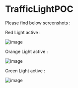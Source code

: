 # TrafficLightPOC

Please find below screenshots : 

Red Light active : 

![image](https://user-images.githubusercontent.com/6783960/90126553-7d3eaa80-dd81-11ea-858d-fae1af2bfd6b.png)

Orange Light active :  

![image](https://user-images.githubusercontent.com/6783960/90126664-a52e0e00-dd81-11ea-8a0e-a471cda8456f.png)

Green Light active : 

![image](https://user-images.githubusercontent.com/6783960/90126701-b7a84780-dd81-11ea-8260-e07d04362126.png)

